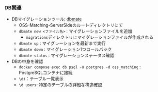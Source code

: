 ### DB関連
  - DBマイグレーションツール: [dbmate](https://github.com/amacneil/dbmate)
      - OSS-Matching-ServerSideのルートディレクトリにて
      - `dbmate new <ファイル名>` : マイグレーションファイルを追加
        - `migrations`ディレクトリにマイグレーションファイルが作成される
      - `dbmate up` : マイグレーションを最新まで実行
      - `dbmate down` : マイグレーション1つロールバック
      - `dbmate status` : マイグレーションステータス確認
  - DBの中身を確認
      - `docker compose exec db psql -U postgres -d oss_matching` : PostgreSQLコンテナに接続
      - `\dt`：テーブル一覧表示
      - `\d users`: 特定のテーブルの詳細な構造確認